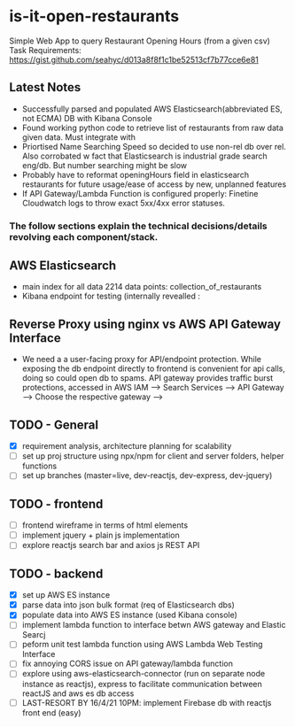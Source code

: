 # is-it-open-restaurants
Simple Web App to query Restaurant Opening Hours (from a given csv)
Task Requirements: https://gist.github.com/seahyc/d013a8f8f1c1be52513cf7b77cce6e81

## Latest Notes
- Successfully parsed and populated AWS Elasticsearch(abbreviated ES, not ECMA) DB with Kibana Console
- Found working python code to retrieve list of restaurants from raw data given data. Must integrate with 
- Priortised Name Searching Speed so decided to use non-rel db over rel. Also corrobated w fact that Elasticsearch is industrial grade search eng/db. But number searching might be slow
- Probably have to reformat openingHours field in elasticsearch restaurants for future usage/ease of access by new, unplanned features 
- If API Gateway/Lambda Function is configured properly: Finetine Cloudwatch logs to throw exact 5xx/4xx error statuses. 

### The follow sections explain the technical decisions/details revolving each component/stack. 

## AWS Elasticsearch
- main index for all data 2214 data points: collection_of_restaurants
- Kibana endpoint for testing (internally revealled : 

## Reverse Proxy using nginx vs AWS API Gateway Interface
- We need a a user-facing proxy for API/endpoint protection. While exposing the db endpoint directly to frontend is convenient for api calls, doing so could open db to spams. API gateway provides traffic burst protections, accessed in AWS IAM --> Search Services --> API Gateway --> Choose the respective gateway --> 

## TODO - General
- [x] requirement analysis, architecture planning for scalability
- [ ] set up proj structure using npx/npm for client and server folders, helper functions 
- [ ] set up branches (master=live, dev-reactjs, dev-express, dev-jquery)

## TODO - frontend 
- [ ] frontend wireframe in terms of html elements 
- [ ] implement jquery + plain js implementation
- [ ] explore reactjs search bar and axios js REST API

## TODO - backend
- [x] set up AWS ES instance
- [x] parse data into json bulk format (req of Elasticsearch dbs)
- [x] populate data into AWS ES instance (used Kibana console)
- [ ] implement lambda function to interface betwn AWS gateway and Elastic Searcj
- [ ] peform unit test lambda function using AWS Lambda Web Testing Interface
- [ ] fix annoying CORS issue on API gateway/lambda function
- [ ] explore using aws-elasticsearch-connector (run on separate node instance as reactjs), express to facilitate communication between reactJS and aws es db access
- [ ] LAST-RESORT BY 16/4/21 10PM: implement Firebase db with reactjs front end (easy)

